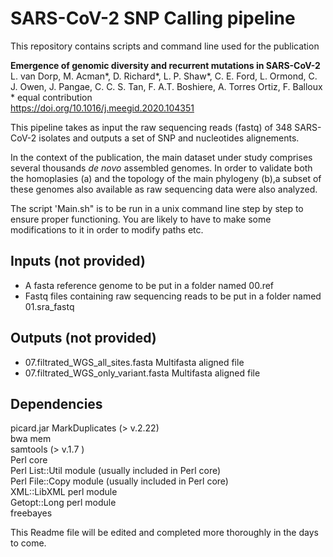 # SARS-CoV-2 SNP Calling pipeline

This repository contains scripts and command line used for the publication  

**Emergence of genomic diversity and recurrent mutations in SARS-CoV-2**  
L. van Dorp, M. Acman*, D. Richard*, L. P. Shaw*, C. E. Ford, L. Ormond, C. J. Owen, J. Pangae, C. C. S. Tan, F. A.T. Boshiere, A. Torres Ortiz, F. Balloux  
\* equal contribution   
https://doi.org/10.1016/j.meegid.2020.104351

This pipeline takes as input the raw sequencing reads (fastq) of 348 SARS-CoV-2 isolates and outputs a set of SNP and nucleotides alignements.

In the context of the publication, the main dataset under study comprises several thousands *de novo* assembled genomes.  In order to validate both the homoplasies (a) and the topology of the main phylogeny (b),a subset of these genomes also available as raw sequencing data were also analyzed.

The script 'Main.sh" is to be run in a unix command line step by step to ensure proper functioning.
You are likely to have to make some modifications to it in order to modify paths etc.

## Inputs (not provided)
- A fasta reference genome to be put in a folder named 00.ref
- Fastq files containing raw sequencing reads to be put in a folder named 01.sra_fastq

## Outputs (not provided)
- 07.filtrated_WGS_all_sites.fasta Multifasta aligned file 
- 07.filtrated_WGS_only_variant.fasta Multifasta aligned file 

## Dependencies
picard.jar MarkDuplicates (> v.2.22)  
bwa mem   
samtools (> v.1.7 )  
Perl core  
Perl List::Util module (usually included in Perl core)  
Perl File::Copy module (usually included in Perl core)  
XML::LibXML perl module  
Getopt::Long perl module  
freebayes   


This Readme file will be edited and completed more thoroughly in the days to come.

